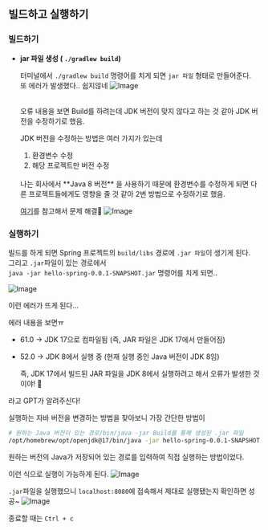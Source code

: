 
## 빌드하고 실행하기

### 빌드하기

- **jar 파일 생성 ( `./gradlew build`)**

    터미널에서 `./gradlew build` 명령어를 치게 되면 `jar 파일` 형태로 만들어준다. <br />
    또 에러가 발생했다.. 쉽지않네
  ![Image](https://github.com/user-attachments/assets/3707cee9-239e-4779-8ef1-207ef2d74478)

    <br /> 오류 내용을 보면 Build를 하려는데 JDK 버전이 맞지 않다고 하는 것 같아 JDK 버전을 수정하기로 했음.
    
    JDK 버전을 수정하는 방법은 여러 가지가 있는데
    1. 환경변수 수정
    2. 해당 프로젝트만 버전 수정 
    
    <br />
    나는 회사에서 **Java 8 버전** 을 사용하기 때문에 환경변수를 수정하게 되면 다른 프로젝트들에게도 영향을 줄 것 같아 2번 방법으로 수정하기로 했음.
  
    <br />
 
    [여기](https://velog.io/@newlysyl1107/Gradle-build-%EC%8B%9C-JVM-%EB%B2%84%EC%A0%84-%EC%88%98%EC%A0%95%ED%95%98%EA%B8%B0)를 참고해서 문제 해결👏
  ![Image](https://github.com/user-attachments/assets/f901c212-2657-4ef2-bd54-68c24671f4a9)



### 실행하기

빌드를 하게 되면 Spring 프로젝트의 `build/libs` 경로에 `.jar 파일`이 생기게 된다. <br />
그리고 `.jar`파일이 있는 경로에서 <br />
`java -jar hello-spring-0.0.1-SNAPSHOT.jar` 명령어를 치게 되면..

![Image](https://github.com/user-attachments/assets/75578147-bfd0-485e-9cc7-d7fd595e16bf)

이런 에러가 뜨게 된다...

에러 내용을 보면ㅠ
- 61.0 → JDK 17으로 컴파일됨 (즉, JAR 파일은 JDK 17에서 만들어짐)
- 52.0 → JDK 8에서 실행 중 (현재 실행 중인 Java 버전이 JDK 8임)

    즉, JDK 17에서 빌드된 JAR 파일을 JDK 8에서 실행하려고 해서 오류가 발생한 것이야! 🚨

라고 GPT가 알려주신다!

실행하는 자바 버전을 변경하는 방법을 찾아보니 가장 간단한 방법이 <br />
``` bash
# 원하는 Java 버전이 있는 경로/bin/java -jar Build를 통해 생성된 .jar 파일
/opt/homebrew/opt/openjdk@17/bin/java -jar hello-spring-0.0.1-SNAPSHOT.jar
```

원하는 버전의 Java가 저장되어 있는 경로를 입력하여 직접 실행하는 방법이었다.

이런 식으로 실행이 가능하게 된다.
![Image](https://github.com/user-attachments/assets/bc821fb9-3aff-4797-8b02-adbd21205f33)

`.jar`파일을 실행했으니 `localhost:8080`에 접속해서 제대로 실행됐는지 확인하면 성공~
![Image](https://github.com/user-attachments/assets/e9a38e69-d4f1-44f7-b43a-797bb2f9f7e0)

종료할 때는 `Ctrl + c`